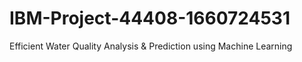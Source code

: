 # IBM-Project-44408-1660724531
Efficient Water Quality Analysis &amp; Prediction using Machine Learning
